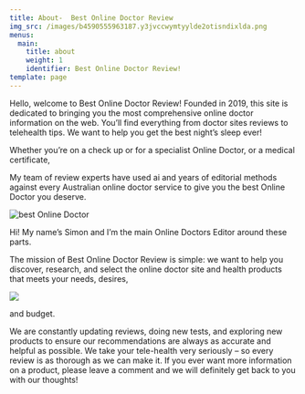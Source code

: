```yaml
---
title: About-  Best Online Doctor Review
img_src: /images/b4590555963187.y3jvccwymtyylde2otisndixlda.png
menus:
  main:
    title: about
    weight: 1
    identifier: Best Online Doctor Review!
template: page
---
```

Hello, welcome to Best Online Doctor Review! Founded in 2019, this site is dedicated to bringing you the most comprehensive online doctor information on the web. You’ll find everything from doctor sites reviews to telehealth tips. We want to help you get the best night’s sleep ever! 

Whether you’re on a check up or for a specialist Online Doctor, or a medical certificate,

My team of review experts have used ai and years of editorial methods against every Australian online doctor service to give you the best Online Doctor you deserve.

![ best Online Doctor](/images/eeefc637485149.y3jvccwymtq3lde2odesndk4ldywoq.jpg " best Online Doctor")

Hi! My name’s Simon and I’m the main Online Doctors Editor around these parts.

The mission of Best Online Doctor Review is simple: we want to help you discover, research, and select the online doctor site and health  products that meets your needs, desires, 

![](/images/7b94c155963187.599af3a371d22.jpg)

and budget. 

We are constantly updating reviews, doing new tests, and exploring new products to ensure our recommendations are always as accurate and helpful as possible.
We take your tele-health very seriously – so every review is as thorough as we can make it.  If you ever want more information on a product, please leave a comment and we will definitely get back to you with our thoughts!
